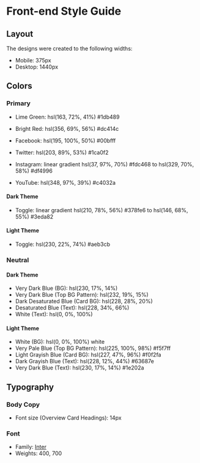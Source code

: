 # Front-end Style Guide
## Layout

The designs were created to the following widths:

- Mobile: 375px
- Desktop: 1440px

## Colors

### Primary

- Lime Green: hsl(163, 72%, 41%) #1db489
- Bright Red: hsl(356, 69%, 56%) #dc414c

- Facebook: hsl(195, 100%, 50%) #00bfff
- Twitter: hsl(203, 89%, 53%) #1ca0f2
- Instagram: linear gradient hsl(37, 97%, 70%) #fdc468 to hsl(329, 70%, 58%) #df4996
- YouTube: hsl(348, 97%, 39%) #c4032a

#### Dark Theme

- Toggle: linear gradient hsl(210, 78%, 56%) #378fe6 to hsl(146, 68%, 55%) #3eda82

#### Light Theme

- Toggle: hsl(230, 22%, 74%) #aeb3cb

### Neutral

#### Dark Theme

- Very Dark Blue (BG): hsl(230, 17%, 14%)
- Very Dark Blue (Top BG Pattern): hsl(232, 19%, 15%)
- Dark Desaturated Blue (Card BG): hsl(228, 28%, 20%)
- Desaturated Blue (Text): hsl(228, 34%, 66%)
- White (Text): hsl(0, 0%, 100%)

#### Light Theme

- White (BG): hsl(0, 0%, 100%) white
- Very Pale Blue (Top BG Pattern): hsl(225, 100%, 98%) #f5f7ff
- Light Grayish Blue (Card BG): hsl(227, 47%, 96%) #f0f2fa
- Dark Grayish Blue (Text): hsl(228, 12%, 44%) #63687e
- Very Dark Blue (Text): hsl(230, 17%, 14%) #1e202a

## Typography

### Body Copy

- Font size (Overview Card Headings): 14px

### Font

- Family: [Inter](https://fonts.google.com/specimen/Inter)
- Weights: 400, 700
